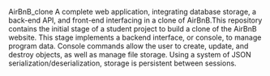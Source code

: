 AirBnB_clone
A complete web application, integrating database storage, a back-end API, and front-end interfacing in a clone of AirBnB.This repository contains the initial stage of a student project to build a clone of the AirBnB website. This stage implements a backend interface, or console, to manage program data. Console commands allow the user to create, update, and destroy objects, as well as manage file storage. Using a system of JSON serialization/deserialization, storage is persistent between sessions.